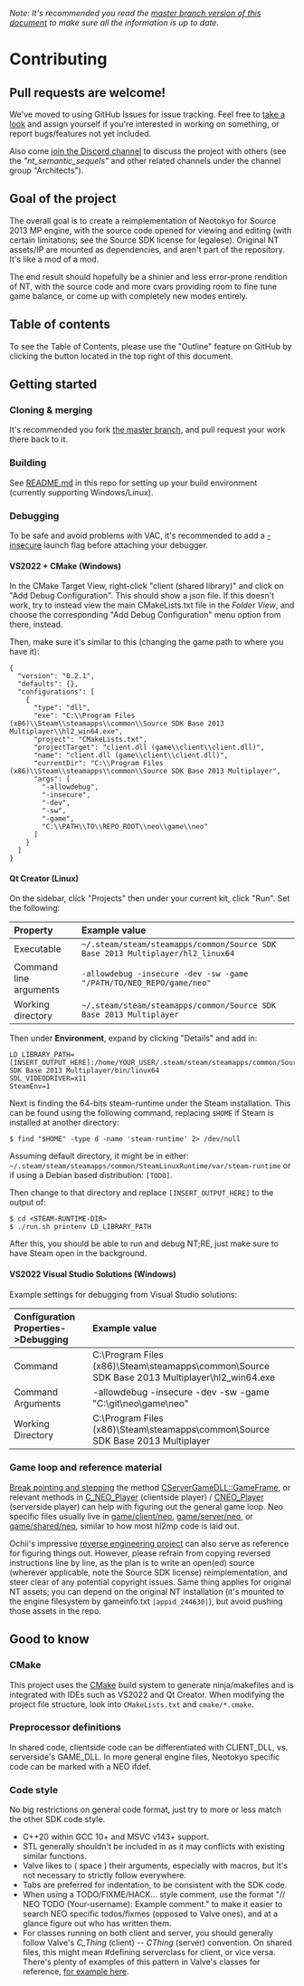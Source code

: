 *Note: It's recommended you read the [master branch version of this document](https://github.com/NeotokyoRebuild/neo/blob/master/CONTRIBUTING.md) to make sure all the information is up to date.*

# Contributing

## Pull requests are welcome!

We've moved to using GitHub Issues for issue tracking. Feel free to [take a look](https://github.com/NeotokyoRebuild/neo/issues) and assign yourself if you're interested in working on something, or report bugs/features not yet included.

Also come [join the Discord channel](https://steamcommunity.com/groups/ANPA/discussions/0/487876568238532577/) to discuss the project with others
(see the *"nt_semantic_sequels"* and other related channels under the channel group "Architects").

## Goal of the project
The overall goal is to create a reimplementation of Neotokyo for Source 2013 MP engine, with the source code opened for viewing and editing (with certain limitations; see the Source SDK license for legalese). Original NT assets/IP are mounted as dependencies, and aren't part of the repository. It's like a mod of a mod.

The end result should hopefully be a shinier and less error-prone rendition of NT, with the source code and more cvars providing room to fine tune game balance, or come up with completely new modes entirely.

## Table of contents
To see the Table of Contents, please use the "Outline" feature on GitHub by clicking the button located in the top right of this document.

## Getting started

### Cloning & merging

It's recommended you fork [the master branch](https://github.com/NeotokyoRebuild/neo/tree/master), and pull request your work there back to it.

### Building

See [README.md](README.md) in this repo for setting up your build environment (currently supporting Windows/Linux).

### Debugging
To be safe and avoid problems with VAC, it's recommended to add a [-insecure](https://developer.valvesoftware.com/wiki/Command_Line_Options) launch flag before attaching your debugger.

#### VS2022 + CMake (Windows)
In the CMake Target View, right-click "client (shared library)" and click on "Add Debug Configuration". This should show a json file. If this doesn't work, try to instead view the main CMakeLists.txt file in the *Folder View*, and choose the corresponding "Add Debug Configuration" menu option from there, instead.

Then, make sure it's similar to this (changing the game path to where you have it):

```
{
  "version": "0.2.1",
  "defaults": {},
  "configurations": [
    {
      "type": "dll",
      "exe": "C:\\Program Files (x86)\\Steam\\steamapps\\common\\Source SDK Base 2013 Multiplayer\\hl2_win64.exe",
      "project": "CMakeLists.txt",
      "projectTarget": "client.dll (game\\client\\client.dll)",
      "name": "client.dll (game\\client\\client.dll)",
      "currentDir": "C:\\Program Files (x86)\\Steam\\steamapps\\common\\Source SDK Base 2013 Multiplayer",
      "args": [
        "-allowdebug",
        "-insecure",
        "-dev",
        "-sw",
        "-game",
        "C:\\PATH\\TO\\REPO_ROOT\\neo\\game\\neo"
      ]
    }
  ]
}
```

#### Qt Creator (Linux)
On the sidebar, click "Projects" then under your current kit, click "Run". Set the following:

| Property | Example value |
| :---------------------------------- | :------------ |
| Executable | `~/.steam/steam/steamapps/common/Source SDK Base 2013 Multiplayer/hl2_linux64` |
| Command line arguments | `-allowdebug -insecure -dev -sw -game "/PATH/TO/NEO_REPO/game/neo"` |
| Working directory | `~/.steam/steam/steamapps/common/Source SDK Base 2013 Multiplayer` |

Then under **Environment**, expand by clicking "Details" and add in:
```
LD_LIBRARY_PATH=[INSERT_OUTPUT_HERE]:/home/YOUR_USER/.steam/steam/steamapps/common/Source SDK Base 2013 Multiplayer/bin/linux64
SDL_VIDEODRIVER=x11
SteamEnv=1
```

Next is finding the 64-bits steam-runtime under the Steam installation. This can be found
using the following command, replacing `$HOME` if Steam is installed at another directory:
```
$ find "$HOME" -type d -name 'steam-runtime' 2> /dev/null
```

Assuming default directory, it might be in either: `~/.steam/steam/steamapps/common/SteamLinuxRuntime/var/steam-runtime` or if using a Debian based distribution: `[TODO]`.

Then change to that directory and replace `[INSERT_OUTPUT_HERE]` to the output of:
```
$ cd <STEAM-RUNTIME-DIR>
$ ./run.sh printenv LD_LIBRARY_PATH
```

After this, you should be able to run and debug NT;RE, just make sure to have Steam open in the background.

#### VS2022 Visual Studio Solutions (Windows)
Example settings for debugging from Visual Studio solutions:

| Configuration Properties->Debugging | Example value |
| :---------------------------------- | :------------ |
| Command | C:\Program Files (x86)\Steam\steamapps\common\Source SDK Base 2013 Multiplayer\hl2_win64.exe |
| Command Arguments | -allowdebug -insecure -dev -sw -game "C:\git\neo\game\neo" |
| Working Directory | C:\Program Files (x86)\Steam\steamapps\common\Source SDK Base 2013 Multiplayer |

### Game loop and reference material

[Break pointing and stepping](https://developer.valvesoftware.com/wiki/Installing_and_Debugging_the_Source_Code) the method [CServerGameDLL::GameFrame](src/game/server/gameinterface.cpp), or relevant methods in [C_NEO_Player](src/game/client/neo/c_neo_player.h) (clientside player) / [CNEO_Player](src/game/server/neo/neo_player.h) (serverside player) can help with figuring out the general game loop. Neo specific files usually live in [game/client/neo](src/game/client/neo), [game/server/neo](src/game/server/neo), or [game/shared/neo](src/game/shared/neo), similar to how most hl2mp code is laid out.

Ochii's impressive [reverse engineering project](https://github.com/Ochii/neotokyo-re) can also serve as reference for figuring things out. However, please refrain from copying reversed instructions line by line, as the plan is to write an open(ed) source (wherever applicable, note the Source SDK license) reimplementation, and steer clear of any potential copyright issues. Same thing applies for original NT assets; you can depend on the original NT installation (it's mounted to the engine filesystem by gameinfo.txt `|appid_244630|`), but avoid pushing those assets in the repo.

## Good to know

### CMake

This project uses the [CMake](https://cmake.org/) build system to generate ninja/makefiles and is integrated with IDEs such as VS2022 and Qt Creator. When modifying the project file structure, look into `CMakeLists.txt` and `cmake/*.cmake`.

### Preprocessor definitions
In shared code, clientside code can be differentiated with CLIENT_DLL, vs. serverside's GAME_DLL. In more general engine files, Neotokyo specific code can be marked with a NEO ifdef.

### Code style

No big restrictions on general code format, just try to more or less match the other SDK code style.

* C++20 within GCC 10+ and MSVC v143+ support.
* STL generally shouldn't be included in as it may conflicts with existing similar functions.
* Valve likes to ( space ) their arguments, especially with macros, but it's not necessary to strictly follow everywhere.
* Tabs are preferred for indentation, to be consistent with the SDK code.
* When using a TODO/FIXME/HACK... style comment, use the format "// NEO TODO (Your-username): Example comment." to make it easier to search NEO specific todos/fixmes (opposed to Valve ones), and at a glance figure out who has written them.
* For classes running on both client and server, you should generally follow Valve's <i>C_Thing</i> (client) -- <i>CThing</i> (server) convention. On shared files, this might mean #defining serverclass for client, or vice versa. There's plenty of examples of this pattern in Valve's classes for reference, [for example here](https://github.com/NeotokyoRebuild/neo/blob/f749c07a4701d285bbb463686d5a5a50c20b9528/mp/src/game/shared/hl2mp/weapon_357.cpp#L20).
